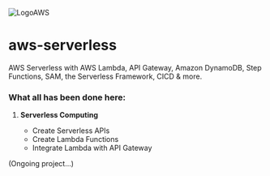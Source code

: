 ![LogoAWS](https://user-images.githubusercontent.com/26769575/95014766-a7686680-0666-11eb-8ead-99fc25305a92.png)

# aws-serverless
AWS Serverless with AWS Lambda, API Gateway, Amazon DynamoDB, Step Functions, SAM, the Serverless Framework, CICD &amp; more.

### What all has been done here:

1. **Serverless Computing**

    - Create Serverless APIs
    - Create Lambda Functions
    - Integrate Lambda with API Gateway
    
(Ongoing project...)    
